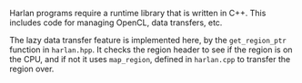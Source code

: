 Harlan programs require a runtime library that is written in C++. This
includes code for managing OpenCL, data transfers, etc.

The lazy data transfer feature is implemented here, by the
`get_region_ptr` function in `harlan.hpp`. It checks the region header
to see if the region is on the CPU, and if not it uses `map_region`,
defined in `harlan.cpp` to transfer the region over.
